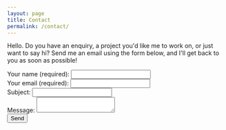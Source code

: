```yaml
---
layout: page
title: Contact
permalink: /contact/
---
```

Hello. Do you have an enquiry, a project you'd like me to work on, or just want to say hi? Send me an email using the form below, and I'll get back to you as soon as possible!

<form action="https://formspree.io/thomas.peter.hall@gmail.com" method="POST" class="p-b-5">
  <div class="form-group">
    <label for="name">Your name (required):</label>
    <input type="text" class="form-control" name="name" required>
  </div>
  <div class="form-group">
    <label for="_replyto">Your email (required):</label>
    <input type="email" class="form-control" name="_replyto" required>
  </div>
  <div class="form-group">
    <label for="_subject">Subject:</label>
    <input type="text" class="form-control" name="_subject">
  </div>
  <div class="form-group">
    <label for="_message">Message:</label>
    <textarea name="_message" class="form-control"></textarea>
  </div>
  <div class="form-group">
    <input type="submit" value="Send">
  </div>
</form>
